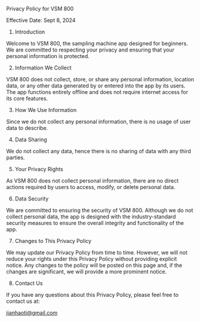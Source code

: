 Privacy Policy for VSM 800

Effective Date: Sept 8, 2024

1. Introduction

Welcome to VSM 800, the sampling machine app designed for beginners. We are committed to respecting your privacy and ensuring that your personal information is protected.

2. Information We Collect

VSM 800 does not collect, store, or share any personal information, location data, or any other data generated by or entered into the app by its users. The app functions entirely offline and does not require internet access for its core features.

3. How We Use Information

Since we do not collect any personal information, there is no usage of user data to describe.

4. Data Sharing

We do not collect any data, hence there is no sharing of data with any third parties.

5. Your Privacy Rights

As VSM 800 does not collect personal information, there are no direct actions required by users to access, modify, or delete personal data.

6. Data Security

We are committed to ensuring the security of VSM 800. Although we do not collect personal data, the app is designed with the industry-standard security measures to ensure the overall integrity and functionality of the app.

7. Changes to This Privacy Policy

We may update our Privacy Policy from time to time. However, we will not reduce your rights under this Privacy Policy without providing explicit notice. Any changes to the policy will be posted on this page and, if the changes are significant, we will provide a more prominent notice.

8. Contact Us

If you have any questions about this Privacy Policy, please feel free to contact us at:

jianhaoti@gmail.com
